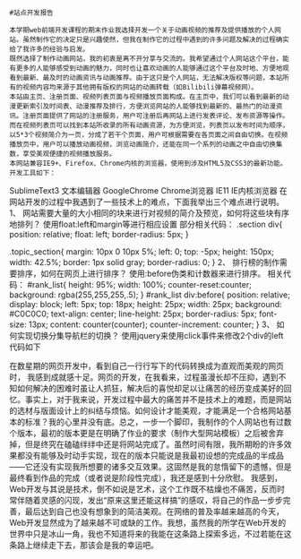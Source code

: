 	#站点开发报告

	本学期web前端开发课程的期末作业我选择开发一个关于动画视频的推荐及提供播放的个人网站。虽然制作它的决定只是兴趣使然，但我在制作它的过程中遇到的许多问题及解决的过程确实给了我许多的经验与启发。
	既然选择了制作动画网站，我的初衷是离不开分享与交流的。我希望通过个人网站这个平台，能有更多的人能够感受到动画的魅力，同时也让喜欢动画的人能够通过这个平台及时地、方便地观看到最新、最及时的动画资讯与动画推荐。由于这只是个人网站，无法解决版权等问题，本站所有的视频内容均来源于其他拥有版权的网站的动画转载（如Bilibili弹幕视频网）。
	本站由主页、注册页面、视频列表页面与视频播放页面构成。在主页中，我们可以看到最新的动漫更新索引及时间表、动漫推荐及排行，方便浏览网站的人能够找到最新的、最热门的动漫资讯。注册页面提供了网站的注册服务，用户可注册后再网站上进行发表评论、发布资源等操作。而在视频列表页可以找到本站所收录的所有动画资源，为方便浏览，列表页以发布时间为顺序，以5*3个视频简介为一页，分成了若干个页面，用户可根据需要在各页面之间自由切换。在视频播放页中，用户可以播放动画视频，浏览动画简介，还能在同一个系列的动画之中自由切换集数，享受美观便捷的视频播放服务。
	本网站兼容IE9+、Firefox、Chrome内核的浏览器，使用到涉及HTML5及CSS3的最新功能。开发工具如下：
SublimeText3							文本编辑器
GoogleChrome						Chrome浏览器
IE11									IE内核浏览器
	在网站开发的过程中我遇到了一些技术上的难点，下面我举出三个难点进行说明。
1、	网站需要大量的大小相同的块来进行对视频的简介及预览，如何将这些块有序地排列？
使用float:left和margin等进行相应设置
部分相关代码：
.section div{
position: relative;
float: left;
border-radius: 5px;
}

.topic_section{
margin: 10px 0 10px 5%;
left: 0;
top: -5px;
height: 150px;
width: 42.5%;
border: 1px solid gray;
border-radius: 0;
}
2、	排行榜的制作需要排序，如何在网页上进行排序？
使用:before伪类和计数器来进行排序。
相关代码：
#rank_list{
	height: 95%;
	width: 100%;
	counter-reset:counter;
	background: rgba(255,255,255,.5);
}
#rank_list div:before{
	position: relative;
	display: block;
	left: 5px;
	top: 18px;
	height: 25px;
	width: 25px;
	background: #C0C0C0;
	text-align: center;
	line-height: 25px;
	border-radius: 5px;
	font-size: 13px;
	content: counter(counter);
	counter-increment: counter;
}
3、	如何实现切换分集导航栏的切换？
使用jquery来使用click事件来修改2个div的left
代码如下
		<script>
			$(document).ready(function(){
				$("#front .next_page").click(function(){
					$("#front").animate({"left":"-100%"},1000)
					$("#after").animate({"left":"0%"},1000)
				})
				$("#after .next_page").click(function(){
					$("#front").animate({"left":"0%"},1000)
					$("#after").animate({"left":"100%"},1000)
				})
			})
		</script>

在数星期的网页开发中，看到自己一行行写下的代码转换成为直观而美观的网页时，
我感到成就感十足。网页的开发，在我看来，过程虽漫长却不压抑，遇到不知如何解决的困难时虽让人抓狂，解决后的喜悦却足以让痛苦的经历变成美好的回忆。事实上，对于我来说，开发过程中最大的痛苦并不是技术上的难题，而是网站的选材与版面设计上的纠结与烦恼。如何设计才能美观，才能满足一个合格网站基本的标准？我的心里并没有底。总之，一步一个脚印，我制作的个人网站也有过数个版本，最初的版本更是在明确了作业的要求（制作大型网站模板）之后被舍弃掉，但是终究在磕磕绊绊中还是将网站完成了。虽然时间有限，我所期盼的许多效果都没有能够及时动手实现，现在的版本只能说是我最初设想的完成品的半成品——它还没有实现我所想要的诸多交互效果。这固然是我的怠惰留下的遗憾，但是最终看到作品的完成（或者说是阶段性完成），我还是感到十分欣慰。
我感到，Web开发与其说是技术，倒不如说是艺术，这个工作既不枯燥也不痛苦，反而时常伴随着灵感的闪现，发出“原来这里还能这样搞”的感叹，将自己的作品一步步完善，最后达到自己也没有想象到的简洁美观。在网络的普及率越来越高的今天，Web开发显然成为了越来越不可或缺的工作。我想，虽然我的所学在Web开发的世界中只是冰山一角，我也不知道将来的我能在这条路上探索多远，不过若能在这条路上继续走下去，那该会是我的幸运吧。
